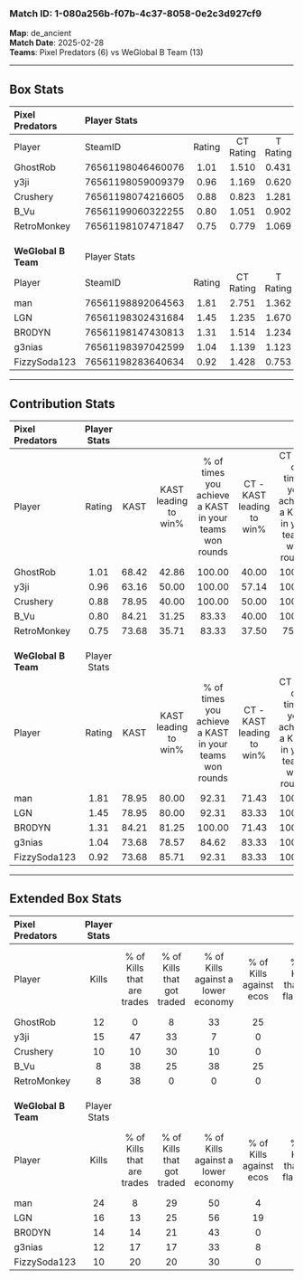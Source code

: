 ### Match ID: 1-080a256b-f07b-4c37-8058-0e2c3d927cf9  
**Map**: de_ancient  
**Match Date**: 2025-02-28  
**Teams**: Pixel Predators (6) vs WeGlobal B Team (13)  

---  

## Box Stats  

| **Pixel Predators** | Player Stats      |        |           |          |       |       |       |         |        |      |     |
| :- | :- | :-: | :-: | :-: | :-: | :-: | :-: | :-: | :-: | :-: | :-: |
| Player              | SteamID           | Rating | CT Rating | T Rating | KAST  |  ADR  | Kills | Assists | Deaths | K/D  | HS% |
| GhostRob            | 76561198046460076 |  1.01  |   1.510   |  0.431   | 68.42 | 84.9  |  12   |    5    |   14   | 0.86 | 75  |
| y3ji                | 76561198059009379 |  0.96  |   1.169   |  0.620   | 63.16 | 63.1  |  15   |    1    |   16   | 0.94 | 53  |
| Crushery            | 76561198074216605 |  0.88  |   0.823   |  1.281   | 78.95 | 59.6  |  10   |    3    |   15   | 0.67 | 30  |
| B_Vu                | 76561199060322255 |  0.80  |   1.051   |  0.902   | 84.21 | 56.9  |   8   |    5    |   16   | 0.50 | 62  |
| RetroMonkey         | 76561198107471847 |  0.75  |   0.779   |  1.069   | 73.68 | 55.3  |   8   |    5    |   15   | 0.53 | 37  |
|                     |                   |        |           |          |       |       |       |         |        |      |     |
|                     |                   |        |           |          |       |       |       |         |        |      |     |
|                     |                   |        |           |          |       |       |       |         |        |      |     |
| **WeGlobal B Team** | Player Stats      |        |           |          |       |       |       |         |        |      |     |
| Player              | SteamID           | Rating | CT Rating | T Rating | KAST  |  ADR  | Kills | Assists | Deaths | K/D  | HS% |
| man                 | 76561198892064563 |  1.81  |   2.751   |  1.362   | 78.95 | 121.3 |  24   |    6    |   12   | 2.00 | 45  |
| LGN                 | 76561198302431684 |  1.45  |   1.235   |  1.670   | 78.95 | 95.0  |  16   |    7    |   9    | 1.78 | 68  |
| BR0DYN              | 76561198147430813 |  1.31  |   1.514   |  1.234   | 84.21 | 71.6  |  14   |    3    |   9    | 1.56 | 50  |
| g3nias              | 76561198397042599 |  1.04  |   1.139   |  1.123   | 73.68 | 61.5  |  12   |    2    |   11   | 1.09 | 75  |
| FizzySoda123        | 76561198283640634 |  0.92  |   1.428   |  0.753   | 73.68 | 57.2  |  10   |    3    |   12   | 0.83 | 40  |
---  

## Contribution Stats  

| **Pixel Predators** | Player Stats |       |                      |                                                        |                           |                                                             |                          |                                                            |
| :- | :-: | :-: | :-: | :-: | :-: | :-: | :-: | :-: |
| Player              |    Rating    | KAST  | KAST leading to win% | % of times you achieve a KAST in your teams won rounds | CT - KAST leading to win% | CT - % of times you achieve a KAST in your teams won rounds | T - KAST leading to win% | T - % of times you achieve a KAST in your teams won rounds |
| GhostRob            |     1.01     | 68.42 |        42.86         |                         100.00                         |           40.00           |                           100.00                            |          50.00           |                           100.00                           |
| y3ji                |     0.96     | 63.16 |        50.00         |                         100.00                         |           57.14           |                           100.00                            |          40.00           |                           100.00                           |
| Crushery            |     0.88     | 78.95 |        40.00         |                         100.00                         |           50.00           |                           100.00                            |          28.57           |                           100.00                           |
| B_Vu                |     0.80     | 84.21 |        31.25         |                         83.33                          |           40.00           |                           100.00                            |          16.67           |                           50.00                            |
| RetroMonkey         |     0.75     | 73.68 |        35.71         |                         83.33                          |           37.50           |                            75.00                            |          33.33           |                           100.00                           |
|                     |              |       |                      |                                                        |                           |                                                             |                          |                                                            |
|                     |              |       |                      |                                                        |                           |                                                             |                          |                                                            |
|                     |              |       |                      |                                                        |                           |                                                             |                          |                                                            |
| **WeGlobal B Team** | Player Stats |       |                      |                                                        |                           |                                                             |                          |                                                            |
| Player              |    Rating    | KAST  | KAST leading to win% | % of times you achieve a KAST in your teams won rounds | CT - KAST leading to win% | CT - % of times you achieve a KAST in your teams won rounds | T - KAST leading to win% | T - % of times you achieve a KAST in your teams won rounds |
| man                 |     1.81     | 78.95 |        80.00         |                         92.31                          |           71.43           |                           100.00                            |          87.50           |                           87.50                            |
| LGN                 |     1.45     | 78.95 |        80.00         |                         92.31                          |           83.33           |                           100.00                            |          77.78           |                           87.50                            |
| BR0DYN              |     1.31     | 84.21 |        81.25         |                         100.00                         |           71.43           |                           100.00                            |          88.89           |                           100.00                           |
| g3nias              |     1.04     | 73.68 |        78.57         |                         84.62                          |           83.33           |                           100.00                            |          75.00           |                           75.00                            |
| FizzySoda123        |     0.92     | 73.68 |        85.71         |                         92.31                          |           83.33           |                           100.00                            |          87.50           |                           87.50                            |
---  

## Extended Box Stats  

| **Pixel Predators** | Player Stats |                            |                            |                                    |                         |                              |                                 |        |                             |                                     |                          |                               |                            |
| :- | :-: | :-: | :-: | :-: | :-: | :-: | :-: | :-: | :-: | :-: | :-: | :-: | :-: |
| Player              |    Kills     | % of Kills that are trades | % of Kills that got traded | % of Kills against a lower economy | % of Kills against ecos | % of Kills that are flawless | % of Kills that are close duels | Deaths | % of Deaths that get traded | % of Deaths against a lower economy | % of Deaths against ecos | % of Deaths that are flawless | % of Deaths that are close |
| GhostRob            |      12      |             0              |             8              |                 33                 |           25            |              50              |                8                |   14   |             14              |                  7                  |            0             |              43               |             7              |
| y3ji                |      15      |             47             |             33             |                 7                  |            0            |              53              |                7                |   16   |              0              |                  6                  |            0             |              69               |             0              |
| Crushery            |      10      |             10             |             30             |                 10                 |            0            |              70              |                0                |   15   |             27              |                  7                  |            0             |              73               |             0              |
| B_Vu                |      8       |             38             |             25             |                 38                 |           25            |              50              |                0                |   16   |             44              |                  6                  |            0             |              50               |             6              |
| RetroMonkey         |      8       |             38             |             0              |                 0                  |            0            |              63              |                0                |   15   |             33              |                  7                  |            0             |              60               |             7              |
|                     |              |                            |                            |                                    |                         |                              |                                 |        |                             |                                     |                          |                               |                            |
|                     |              |                            |                            |                                    |                         |                              |                                 |        |                             |                                     |                          |                               |                            |
|                     |              |                            |                            |                                    |                         |                              |                                 |        |                             |                                     |                          |                               |                            |
| **WeGlobal B Team** | Player Stats |                            |                            |                                    |                         |                              |                                 |        |                             |                                     |                          |                               |                            |
| Player              |    Kills     | % of Kills that are trades | % of Kills that got traded | % of Kills against a lower economy | % of Kills against ecos | % of Kills that are flawless | % of Kills that are close duels | Deaths | % of Deaths that get traded | % of Deaths against a lower economy | % of Deaths against ecos | % of Deaths that are flawless | % of Deaths that are close |
| man                 |      24      |             8              |             29             |                 50                 |            4            |              50              |                0                |   12   |             17              |                 33                  |            8             |              75               |             8              |
| LGN                 |      16      |             13             |             25             |                 56                 |           19            |              69              |                6                |   9    |             22              |                 22                  |            0             |              33               |             0              |
| BR0DYN              |      14      |             14             |             21             |                 43                 |            0            |              64              |                0                |   9    |             11              |                 33                  |            0             |              33               |             0              |
| g3nias              |      12      |             17             |             17             |                 33                 |            8            |              58              |               17                |   11   |             27              |                 36                  |            0             |              64               |             0              |
| FizzySoda123        |      10      |             20             |             20             |                 30                 |            0            |              60              |                0                |   12   |             25              |                 33                  |            0             |              67               |             8              |
